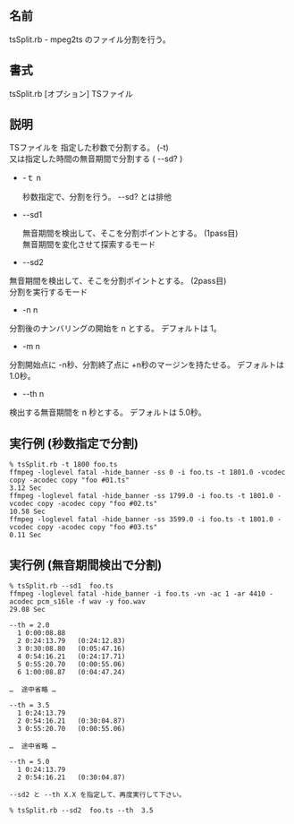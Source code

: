 
## 名前

tsSplit.rb - mpeg2ts のファイル分割を行う。

## 書式

tsSplit.rb [オプション] TSファイル

## 説明

TSファイルを 指定した秒数で分割する。 (-t)  
  又は指定した時間の無音期間で分割する ( --sd? )

  - -ｔ n

      秒数指定で、分割を行う。 --sd? とは排他

- --sd1

  無音期間を検出して、そこを分割ポイントとする。 (1pass目)  
  無音期間を変化させて探索するモード
  
- --sd2

 無音期間を検出して、そこを分割ポイントとする。  (2pass目)  
 分割を実行するモード

- -n n

 分割後のナンバリングの開始を n とする。
 デフォルトは 1。

- -m n

 分割開始点に -n秒、分割終了点に +n秒のマージンを持たせる。
 デフォルトは 1.0秒。

- --th n

 検出する無音期間を n 秒とする。
 デフォルトは 5.0秒。





## 実行例 (秒数指定で分割)


```
% tsSplit.rb -t 1800 foo.ts
ffmpeg -loglevel fatal -hide_banner -ss 0 -i foo.ts -t 1801.0 -vcodec copy -acodec copy "foo #01.ts"
3.12 Sec
ffmpeg -loglevel fatal -hide_banner -ss 1799.0 -i foo.ts -t 1801.0 -vcodec copy -acodec copy "foo #02.ts"
10.58 Sec
ffmpeg -loglevel fatal -hide_banner -ss 3599.0 -i foo.ts -t 1801.0 -vcodec copy -acodec copy "foo #03.ts"
0.11 Sec

```

## 実行例 (無音期間検出で分割)

```
% tsSplit.rb --sd1  foo.ts
ffmpeg -loglevel fatal -hide_banner -i foo.ts -vn -ac 1 -ar 4410 -acodec pcm_s16le -f wav -y foo.wav
29.08 Sec

--th = 2.0
  1 0:00:08.88   
  2 0:24:13.79   (0:24:12.83)
  3 0:30:08.80   (0:05:47.16)
  4 0:54:16.21   (0:24:17.71)
  5 0:55:20.70   (0:00:55.06)
  6 1:00:08.87   (0:04:47.24)

…  途中省略 …

--th = 3.5
  1 0:24:13.79   
  2 0:54:16.21   (0:30:04.87)
  3 0:55:20.70   (0:00:55.06)

…  途中省略 …

--th = 5.0
  1 0:24:13.79   
  2 0:54:16.21   (0:30:04.87)

--sd2 と --th X.X を指定して、再度実行して下さい。

% tsSplit.rb --sd2  foo.ts --th  3.5

```
